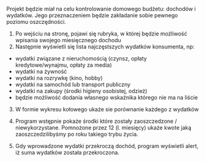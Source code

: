 Projekt będzie miał na celu kontrolowanie domowego budżetu: dochodów i wydatków. 
Jego przeznaczeniem będzie zakładanie sobie pewnego poziomu oszczędności.

1. Po wejściu na stronę, pojawi się rubryka, w której będzie możliwość wpisania swojego miesięcznego dochodu
2. Następnie wyświetli się lista najczęstszych wydatków konsumenta, np:
  - wydatki związane z nieruchomością (czynsz, opłaty kredytowe/wynajmu, opłaty za media)
  - wydatki na żywność
  - wydatki na rozrywkę (kino, hobby)
  - wydatki na samochód lub transport publiczny
  - wydatki na zakupy (środki higieny osobistej, odzież)
  - będzie możliwość dodania własnego wskaźnika którego nie ma na liście

3. W formie wykresu kołowego ukaże sie porównanie każdego z wydatków

4. Program wstępnie pokaże środki które zostały zaoszczedzone / niewykorzystane. 
   Pomnożone przez 12 (l. miesięcy) ukaże kwote jaką zaoszczedzilibyśmy po roku takiego trybu życia.

5. Gdy wprowadzone wydatki przekroczą dochód, program wyświetli alert, iż suma wydatków została przekroczona.




 










